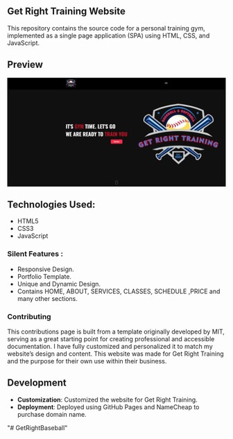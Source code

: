 ## Get Right Training Website

This repository contains the source code for a personal training gym, implemented as a single page application (SPA) using HTML, CSS, and JavaScript.

## Preview
<div align="center">
    <a href="https://www.gabrielsotodev.com/" target="_blank""><img src="./images/websiteview.png" align="center" width="1000px" alt="Get Right Training Site Preview"></a>
</div>


## Technologies Used:

* HTML5
* CSS3
* JavaScript

### Silent Features :

* Responsive Design.
* Portfolio Template.
* Unique and Dynamic Design.
* Contains HOME, ABOUT, SERVICES, CLASSES, SCHEDULE ,PRICE and many other sections.


### Contributing

This contributions page is built from a template originally developed by MIT, serving as a great starting point for creating professional and accessible documentation. I have fully customized and personalized it to match my website’s design and content. This website was made for Get Right Training and the purpose for their own use within their business.

## Development
- **Customization**: Customized the website for Get Right Training.
- **Deployment**: Deployed using GitHub Pages and NameCheap to purchase domain name.


"# GetRightBaseball" 

